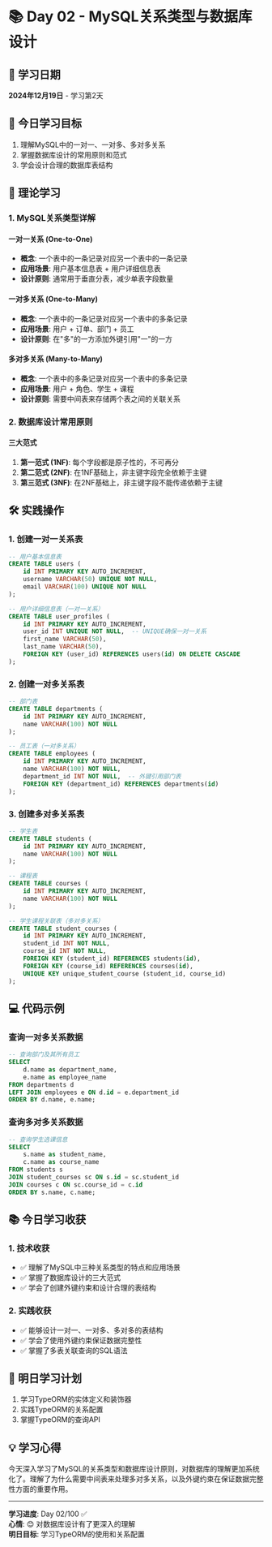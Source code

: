 # 📚 Day 02 - MySQL关系类型与数据库设计

## 📅 学习日期

**2024年12月19日** - 学习第2天

## 🎯 今日学习目标

1. 理解MySQL中的一对一、一对多、多对多关系
2. 掌握数据库设计的常用原则和范式
3. 学会设计合理的数据库表结构

## 📖 理论学习

### 1. MySQL关系类型详解

#### 一对一关系 (One-to-One)

- **概念**: 一个表中的一条记录对应另一个表中的一条记录
- **应用场景**: 用户基本信息表 + 用户详细信息表
- **设计原则**: 通常用于垂直分表，减少单表字段数量

#### 一对多关系 (One-to-Many)

- **概念**: 一个表中的一条记录对应另一个表中的多条记录
- **应用场景**: 用户 + 订单、部门 + 员工
- **设计原则**: 在"多"的一方添加外键引用"一"的一方

#### 多对多关系 (Many-to-Many)

- **概念**: 一个表中的多条记录对应另一个表中的多条记录
- **应用场景**: 用户 + 角色、学生 + 课程
- **设计原则**: 需要中间表来存储两个表之间的关联关系

### 2. 数据库设计常用原则

#### 三大范式

1. **第一范式 (1NF)**: 每个字段都是原子性的，不可再分
2. **第二范式 (2NF)**: 在1NF基础上，非主键字段完全依赖于主键
3. **第三范式 (3NF)**: 在2NF基础上，非主键字段不能传递依赖于主键

## 🛠️ 实践操作

### 1. 创建一对一关系表

```sql
-- 用户基本信息表
CREATE TABLE users (
    id INT PRIMARY KEY AUTO_INCREMENT,
    username VARCHAR(50) UNIQUE NOT NULL,
    email VARCHAR(100) UNIQUE NOT NULL
);

-- 用户详细信息表（一对一关系）
CREATE TABLE user_profiles (
    id INT PRIMARY KEY AUTO_INCREMENT,
    user_id INT UNIQUE NOT NULL,  -- UNIQUE确保一对一关系
    first_name VARCHAR(50),
    last_name VARCHAR(50),
    FOREIGN KEY (user_id) REFERENCES users(id) ON DELETE CASCADE
);
```

### 2. 创建一对多关系表

```sql
-- 部门表
CREATE TABLE departments (
    id INT PRIMARY KEY AUTO_INCREMENT,
    name VARCHAR(100) NOT NULL
);

-- 员工表（一对多关系）
CREATE TABLE employees (
    id INT PRIMARY KEY AUTO_INCREMENT,
    name VARCHAR(100) NOT NULL,
    department_id INT NOT NULL,  -- 外键引用部门表
    FOREIGN KEY (department_id) REFERENCES departments(id)
);
```

### 3. 创建多对多关系表

```sql
-- 学生表
CREATE TABLE students (
    id INT PRIMARY KEY AUTO_INCREMENT,
    name VARCHAR(100) NOT NULL
);

-- 课程表
CREATE TABLE courses (
    id INT PRIMARY KEY AUTO_INCREMENT,
    name VARCHAR(100) NOT NULL
);

-- 学生课程关联表（多对多关系）
CREATE TABLE student_courses (
    id INT PRIMARY KEY AUTO_INCREMENT,
    student_id INT NOT NULL,
    course_id INT NOT NULL,
    FOREIGN KEY (student_id) REFERENCES students(id),
    FOREIGN KEY (course_id) REFERENCES courses(id),
    UNIQUE KEY unique_student_course (student_id, course_id)
);
```

## 💻 代码示例

### 查询一对多关系数据

```sql
-- 查询部门及其所有员工
SELECT
    d.name as department_name,
    e.name as employee_name
FROM departments d
LEFT JOIN employees e ON d.id = e.department_id
ORDER BY d.name, e.name;
```

### 查询多对多关系数据

```sql
-- 查询学生选课信息
SELECT
    s.name as student_name,
    c.name as course_name
FROM students s
JOIN student_courses sc ON s.id = sc.student_id
JOIN courses c ON sc.course_id = c.id
ORDER BY s.name, c.name;
```

## 📚 今日学习收获

### 1. 技术收获

- ✅ 理解了MySQL中三种关系类型的特点和应用场景
- ✅ 掌握了数据库设计的三大范式
- ✅ 学会了创建外键约束和设计合理的表结构

### 2. 实践收获

- ✅ 能够设计一对一、一对多、多对多的表结构
- ✅ 学会了使用外键约束保证数据完整性
- ✅ 掌握了多表关联查询的SQL语法

## 🎯 明日学习计划

1. 学习TypeORM的实体定义和装饰器
2. 实践TypeORM的关系配置
3. 掌握TypeORM的查询API

## 💡 学习心得

今天深入学习了MySQL的关系类型和数据库设计原则，对数据库的理解更加系统化了。理解了为什么需要中间表来处理多对多关系，以及外键约束在保证数据完整性方面的重要作用。

---

**学习进度**: Day 02/100 ✅  
**心情**: 😊 对数据库设计有了更深入的理解  
**明日目标**: 学习TypeORM的使用和关系配置
